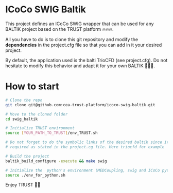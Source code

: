 # ICoCo SWIG Baltik

This project defines an ICoCo SWIG wrapper that can be used for any BALTIK project based on the TRUST platform 🔥🔥🔥.

All you have to do is to clone this git repository and modify the **dependencies** in the project.cfg file so that you can add in it your desired project.

By default, the application used is the balti TrioCFD (see project.cfg). Do not hesitate to modify this behavior and adapt it for your own BALTIK 🍻🍻🍻.

# How to start

```bash
# Clone the repo
git clone git@github.com:cea-trust-platform/icoco-swig-baltik.git

# Move to the cloned folder
cd swig_baltik

# Initialize TRUST environment
source [YOUR_PATH_TO_TRUST]/env_TRUST.sh

# Do not forget to do the symbolic links of the desired baltik since it will be 
# required as stated in the project.cg file. Here triocfd for example

# Build the project
baltik_build_configure -execute && make swig

# Initialize the  python's environment (MEDCoupling, swig and ICoCo python)
source ./env_for_python.sh
```

Enjoy TRUST 🍻🍻
